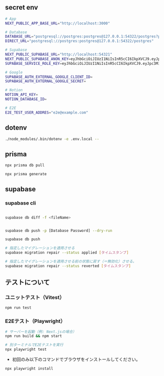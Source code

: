 ## secret env

```bash
# App
NEXT_PUBLIC_APP_BASE_URL="http://localhost:3000"

# Database
DATABASE_URL="postgresql://postgres:postgres@127.0.0.1:54322/postgres?pgbouncer=true"
DIRECT_URL="postgresql://postgres:postgres@127.0.0.1:54322/postgres"

# Supabase
NEXT_PUBLIC_SUPABASE_URL="http://localhost:54321"
NEXT_PUBLIC_SUPABASE_ANON_KEY=eyJhbGciOiJIUzI1NiIsInR5cCI6IkpXVCJ9.eyJpc3MiOiJzdXBhYmFzZS1kZW1vIiwicm9sZSI6ImFub24iLCJleHAiOjE5ODM4MTI5OTZ9.CRXP1A7WOeoJeXxjNni43kdQwgnWNReilDMblYTn_I0
SUPABASE_SERVICE_ROLE_KEY=eyJhbGciOiJIUzI1NiIsInR5cCI6IkpXVCJ9.eyJpc3MiOiJzdXBhYmFzZS1kZW1vIiwicm9sZSI6InNlcnZpY2Vfcm9sZSIsImV4cCI6MTk4MzgxMjk5Nn0.EGIM96RAZx35lJzdJsyH-qQwv8Hdp7fsn3W0YpN81IU

# Google
SUPABASE_AUTH_EXTERNAL_GOOGLE_CLIENT_ID=
SUPABASE_AUTH_EXTERNAL_GOOGLE_SECRET=

# Notion
NOTION_API_KEY=
NOTION_DATABASE_ID=

# E2E
E2E_TEST_USER_ADDRES="e2e@example.com"

```

## dotenv

```bash
./node_modules/.bin/dotenv -e .env.local --
```

## prisma

```bash
npx prisma db pull
```

```bash
npx prisma generate
```

## supabase

### supabase cli

```bash

supabase db diff -f <fileName>

```

```bash

supabase db push -p [Database Password] --dry-run

supabase db push

```

```bash
# 指定したマイグレーションを適用させる
supabase migration repair --status applied [タイムスタンプ]

# 指定したマイグレーションを適用させる前の状態に戻す（＝無効化）させる。
supabase migration repair --status reverted [タイムスタンプ]
```

## テストについて

### ユニットテスト（Vitest）

```bash
npm run test
```

### E2Eテスト（Playwright）

```bash
# サーバーを起動（例: Next.jsの場合）
npm run build && npm start

# 別ターミナルでE2Eテストを実行
npx playwright test
```

- 初回のみ以下のコマンドでブラウザをインストールしてください。
```bash
npx playwright install
```
